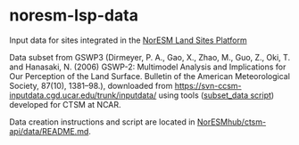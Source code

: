 # noresm-lsp-data

Input data for sites integrated in the [NorESM Land Sites Platform](https://noresmhub.github.io/noresm-land-sites-platform/)

Data subset from GSWP3 (Dirmeyer, P. A., Gao, X., Zhao, M., Guo, Z., Oki, T. and Hanasaki, N. (2006) GSWP-2: Multimodel Analysis and Implications for Our Perception of the Land Surface. Bulletin of the American Meteorological Society, 87(10), 1381–98.), downloaded from <https://svn-ccsm-inputdata.cgd.ucar.edu/trunk/inputdata/> using tools ([subset_data script](https://github.com/ESCOMP/CTSM/blob/master/python/ctsm/subset_data.py)) developed for CTSM at NCAR.

Data creation instructions and script are located in [NorESMhub/ctsm-api/data/README.md](https://github.com/NorESMhub/ctsm-api).
